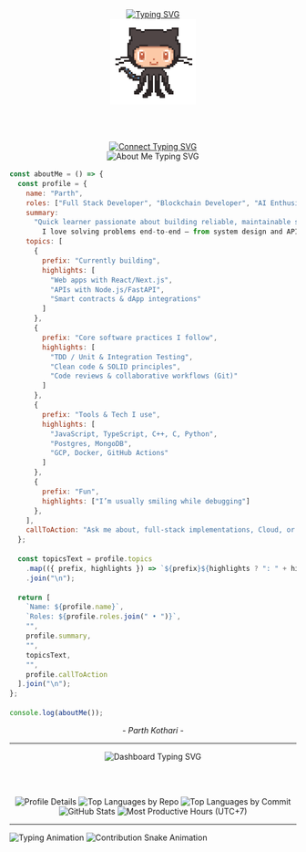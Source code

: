 <div align="center">

  <!-- Intro Typing Animation -->
  <a href="https://github.com/pkparthk">
    <img src="https://readme-typing-svg.demolab.com?font=Fira+Code&size=34&duration=8000&pause=1000&center=true&repeat=true&width=435&lines=Hi%2C+I'm+Parth+Kothari" alt="Typing SVG" />
  </a>

  <br />

  <!-- Octocat GIF -->
  <img src="octocat.gif" alt="Octocat Animation" width="150" />

  <br /><br />

  <!-- Connect Typing Animation -->
  <a href="http://0xparthdev.netlify.app/">
    <img src="https://readme-typing-svg.demolab.com?font=Fira+Code&duration=2000&pause=8000&center=true&repeat=false&width=435&lines=Connect+with+me" alt="Connect Typing SVG" />
  </a>

  <br />

  <!-- GitHub Streak Stats -->
  <!-- <img src="https://github-readme-streak-stats-seven-azure.vercel.app?user=pkparthk&theme=tokyonight-duo&hide_border=true&border_radius=4" alt="GitHub Streak Stats" /> 

  <br /><br />

  <hr />  -->

  <!-- About Me Heading -->
  <img src="https://readme-typing-svg.demolab.com?font=Fira+Code&size=28&duration=3000&pause=800&color=1DB9C3&center=true&vCenter=true&width=435&lines=%3CAbout+Me+%2F%3E" alt="About Me Typing SVG" />

</div>

<!-- About Me JavaScript Block: Left-Aligned Outside Centered Div -->
```javascript
const aboutMe = () => {
  const profile = {
    name: "Parth",
    roles: ["Full Stack Developer", "Blockchain Developer", "AI Enthusiast", "Google Cloud Developer"],
    summary:
      "Quick learner passionate about building reliable, maintainable software.
        I love solving problems end-to-end — from system design and APIs to testing and deployment.",
    topics: [
      {
        prefix: "Currently building",
        highlights: [
          "Web apps with React/Next.js",
          "APIs with Node.js/FastAPI",
          "Smart contracts & dApp integrations"
        ]
      },
      {
        prefix: "Core software practices I follow",
        highlights: [
          "TDD / Unit & Integration Testing",
          "Clean code & SOLID principles",
          "Code reviews & collaborative workflows (Git)"
        ]
      },
      {
        prefix: "Tools & Tech I use",
        highlights: [
          "JavaScript, TypeScript, C++, C, Python",
          "Postgres, MongoDB",
          "GCP, Docker, GitHub Actions"
        ]
      },
      {
        prefix: "Fun",
        highlights: ["I’m usually smiling while debugging"]
      },      
    ],
    callToAction: "Ask me about, full-stack implementations, Cloud, or DSA — happy to help!"
  };

  const topicsText = profile.topics
    .map(({ prefix, highlights }) => `${prefix}${highlights ? ": " + highlights.join(", ") : ""}`)
    .join("\n");

  return [
    `Name: ${profile.name}`,
    `Roles: ${profile.roles.join(" • ")}`,    
    "",
    profile.summary,
    "",
    topicsText,
    "",
    profile.callToAction
  ].join("\n");
};

console.log(aboutMe());
````

<p align="center"><i>- Parth Kothari -</i></p>


<div align="center">

  <hr />

  <!-- Dashboard Heading -->

  <img src="https://readme-typing-svg.demolab.com?font=Fira+Code&size=28&duration=3000&pause=800&color=1DB9C3&center=true&vCenter=true&width=435&lines=%3CDashboard+%2F%3E" alt="Dashboard Typing SVG" />

<br /><br />

  <!-- GitHub Summary Cards -->

  <img src="http://github-profile-summary-cards.vercel.app/api/cards/profile-details?username=pkparthk&theme=transparent" alt="Profile Details" />
  <img src="http://github-profile-summary-cards.vercel.app/api/cards/repos-per-language?username=pkparthk&theme=transparent" alt="Top Languages by Repo" />
  <img src="http://github-profile-summary-cards.vercel.app/api/cards/most-commit-language?username=pkparthk&theme=transparent" alt="Top Languages by Commit" />
  <img src="http://github-profile-summary-cards.vercel.app/api/cards/stats?username=pkparthk&theme=transparent" alt="GitHub Stats" />
  <img src="http://github-profile-summary-cards.vercel.app/api/cards/productive-time?username=pkparthk&theme=transparent&utcOffset=7" alt="Most Productive Hours (UTC+7)" />

</div>

<hr />

<img src="https://readme-typing-svg.demolab.com?font=Fira+Code&size=25&pause=1000&center=true&width=435&lines=Contributions+under+Attack+!!" alt="Typing Animation" />
   
<img src="https://github.com/pkparthk/pkparthk/blob/output/snake2.svg" alt="Contribution Snake Animation" />
